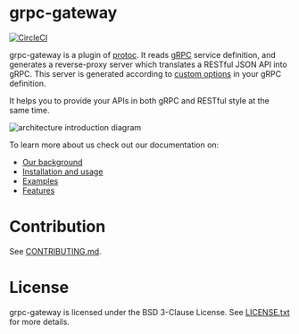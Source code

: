 # grpc-gateway

[![CircleCI](https://circleci.com/gh/johanbrandhorst/grpc-gateway.svg?style=svg)](https://circleci.com/gh/johanbrandhorst/grpc-gateway)

grpc-gateway is a plugin of [protoc](http://github.com/google/protobuf).
It reads [gRPC](http://github.com/grpc/grpc-common) service definition,
and generates a reverse-proxy server which translates a RESTful JSON API into gRPC.
This server is generated according to [custom options](https://cloud.google.com/service-management/reference/rpc/google.api#http) in your gRPC definition.

It helps you to provide your APIs in both gRPC and RESTful style at the same time.

![architecture introduction diagram](https://docs.google.com/drawings/d/12hp4CPqrNPFhattL_cIoJptFvlAqm5wLQ0ggqI5mkCg/pub?w=749&amp;h=370)

To learn more about us check out our documentation on:

*   [Our background](_docs/background.md)
*   [Installation and usage](_docs/usage.md)
*   [Examples](_docs/examples.md)
*   [Features](_docs/features.md)


# Contribution
See [CONTRIBUTING.md](http://github.com/iegomez/grpc-gateway/blob/master/CONTRIBUTING.md).

# License
grpc-gateway is licensed under the BSD 3-Clause License.
See [LICENSE.txt](https://github.com/iegomez/grpc-gateway/blob/master/LICENSE.txt) for more details.
